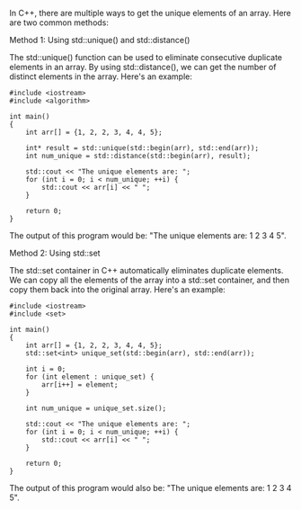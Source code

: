 In C++, there are multiple ways to get the unique elements of an array. Here are two common methods:

Method 1: Using std::unique() and std::distance()

The std::unique() function can be used to eliminate consecutive duplicate elements in an array. By using std::distance(), we can get the number of distinct elements in the array. Here's an example:

```
#include <iostream>
#include <algorithm>

int main()
{
    int arr[] = {1, 2, 2, 3, 4, 4, 5};
   
    int* result = std::unique(std::begin(arr), std::end(arr));
    int num_unique = std::distance(std::begin(arr), result);
   
    std::cout << "The unique elements are: ";
    for (int i = 0; i < num_unique; ++i) {
        std::cout << arr[i] << " ";
    }
  
    return 0;
}
```

The output of this program would be: "The unique elements are: 1 2 3 4 5".

Method 2: Using std::set

The std::set container in C++ automatically eliminates duplicate elements. We can copy all the elements of the array into a std::set container, and then copy them back into the original array. Here's an example:

```
#include <iostream>
#include <set>

int main()
{
    int arr[] = {1, 2, 2, 3, 4, 4, 5};
    std::set<int> unique_set(std::begin(arr), std::end(arr));
   
    int i = 0;
    for (int element : unique_set) {
        arr[i++] = element;
    }
   
    int num_unique = unique_set.size();
   
    std::cout << "The unique elements are: ";
    for (int i = 0; i < num_unique; ++i) {
        std::cout << arr[i] << " ";
    }
  
    return 0;
}
```

The output of this program would also be: "The unique elements are: 1 2 3 4 5".